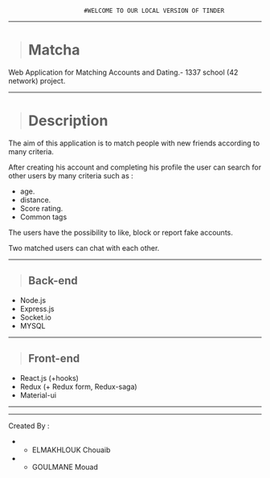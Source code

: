 
                         #WELCOME TO OUR LOCAL VERSION OF TINDER
<hr>

> # Matcha
Web Application for Matching Accounts and Dating.- 1337 school (42 network) project.

<hr>

> # Description
The aim of this application is to match people with new friends according to many criteria.

After creating his account and completing his profile the user can search for other users by many criteria such as :
- age.
- distance.
- Score rating.
- Common tags

The users have the possibility to like, block or report fake accounts.

Two matched users can chat with each other.

<hr>

> ## Back-end
- Node.js
- Express.js
- Socket.io
- MYSQL

<hr>

> ## Front-end
- React.js (+hooks)
- Redux (+ Redux form, Redux-saga)
- Material-ui

<hr>
<hr>

Created By : 
- * ELMAKHLOUK Chouaib 
- * GOULMANE Mouad
